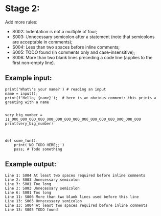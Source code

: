 # Stage 2:

Add more rules:
- S002: Indentation is not a multiple of four;
- S003: Unnecessary semicolon after a statement (note that semicolons are acceptable in comments);
- S004: Less than two spaces before inline comments;
- S005: TODO found (in comments only and case-insensitive);
- S006: More than two blank lines preceding a code line (applies to the first non-empty line).


## Example input:
```
print('What\'s your name?') # reading an input
name = input();
print(f'Hello, {name}');  # here is an obvious comment: this prints a greeting with a name


very_big_number = 11_000_000_000_000_000_000_000_000_000_000_000_000_000_000_000
print(very_big_number)



def some_fun():
    print('NO TODO HERE;;')
    pass; # Todo something
```

## Example output:
```
Line 1: S004 At least two spaces required before inline comments
Line 2: S003 Unnecessary semicolon
Line 3: S001 Too long
Line 3: S003 Unnecessary semicolon
Line 6: S001 Too long
Line 11: S006 More than two blank lines used before this line
Line 13: S003 Unnecessary semicolon
Line 13: S004 At least two spaces required before inline comments
Line 13: S005 TODO found
```